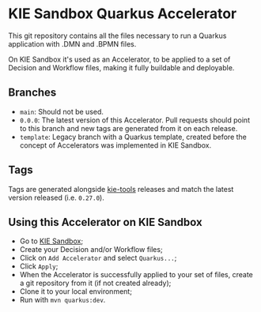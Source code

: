 # KIE Sandbox Quarkus Accelerator

This git repository contains all the files necessary to run a Quarkus application with .DMN and .BPMN files.

On KIE Sandbox it's used as an Accelerator, to be applied to a set of Decision and Workflow files, making it fully buildable and deployable.

## Branches
- `main`: Should not be used.
- `0.0.0`: The latest version of this Accelerator. Pull requests should point to this branch and new tags are generated from it on each release.
- `template`: Legacy branch with a Quarkus template, created before the concept of Accelerators was implemented in KIE Sandbox.

## Tags
Tags are generated alongside [kie-tools](https://github.com/apache/incubator-kie-tools/) releases and match the latest version released (i.e. `0.27.0`).

## Using this Accelerator on KIE Sandbox
  - Go to [KIE Sandbox](https://sandbox.kie.org);
  - Create your Decision and/or Workflow files;
  - Click on `Add Accelerator` and select `Quarkus...`;
  - Click `Apply`;
  - When the Accelerator is successfully applied to your set of files, create a git repository from it (if not created already);
  - Clone it to your local environment;
  - Run with `mvn quarkus:dev`.
